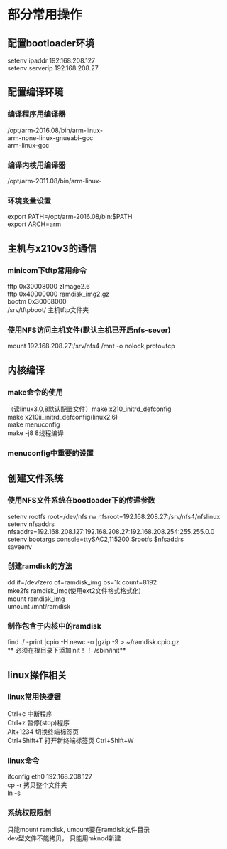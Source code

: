 # 部分常用操作

## 配置bootloader环境
setenv ipaddr 192.168.208.127  
setenv serverip 192.168.208.27  

## 配置编译环境
### 编译程序用编译器  
/opt/arm-2016.08/bin/arm-linux-  
arm-none-linux-gnueabi-gcc  
arm-linux-gcc  
### 编译内核用编译器  
/opt/arm-2011.08/bin/arm-linux-  
### 环境变量设置
export PATH=/opt/arm-2016.08/bin:$PATH  
export ARCH=arm  

## 主机与x210v3的通信
### minicom下tftp常用命令
tftp 0x30008000 zImage2.6  
tftp 0x40000000 ramdisk_img2.gz  
bootm 0x30008000  
/srv/tftpboot/ 主机tftp文件夹  
### 使用NFS访问主机文件(默认主机已开启nfs-sever)
mount 192.168.208.27:/srv/nfs4 /mnt -o nolock,proto=tcp 

## 内核编译
### make命令的使用
（读linux3.0,8默认配置文件）make x210_initrd_defconfig    
make x210ii_initrd_defconfig(linux2.6)  
make menuconfig  
make -j8 8线程编译  

### menuconfig中重要的设置

## 创建文件系统

### 使用NFS文件系统在bootloader下的传递参数
setenv rootfs root=/dev/nfs rw nfsroot=192.168.208.27:/srv/nfs4/nfslinux  
setenv nfsaddrs nfsaddrs=192.168.208.127:192.168.208.27:192.168.208.254:255.255.0.0  
setenv bootargs console=ttySAC2,115200 $rootfs $nfsaddrs  
saveenv

### 创建ramdisk的方法
dd if=/dev/zero of=ramdisk_img bs=1k count=8192  
mke2fs ramdisk_img(使用ext2文件格式格式化)  
mount ramdisk_img  
umount /mnt/ramdisk  
### 制作包含于内核中的ramdisk
find ./ -print |cpio -H newc -o |gzip -9 > ~/ramdisk.cpio.gz  
** 必须在根目录下添加init！！ /sbin/init**  

## linux操作相关  
### linux常用快捷键  
Ctrl+c 中断程序  
Ctrl+z 暂停(stop)程序  
Alt+1234 切换终端标签页  
Ctrl+Shift+T 打开新终端标签页
Ctrl+Shift+W 
### linux命令 
ifconfig eth0 192.168.208.127  
cp -r  拷贝整个文件夹  
ln -s
### 系统权限限制
只能mount ramdisk, umount要在ramdisk文件目录  
dev型文件不能拷贝， 只能用mknod新建
